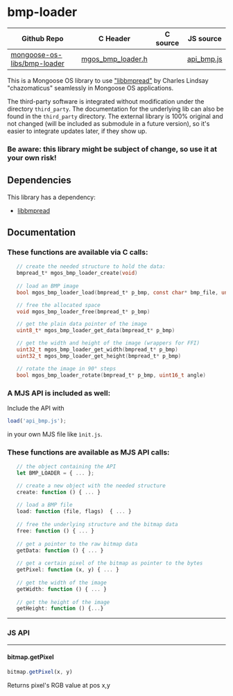 # bmp-loader
| Github Repo | C Header | C source  | JS source |
| ----------- | -------- | --------  | ----------------- |
| [mongoose-os-libs/bmp-loader](https://github.com/mongoose-os-libs/bmp-loader) | [mgos_bmp_loader.h](https://github.com/mongoose-os-libs/bmp-loader/blob/master/include/mgos_bmp_loader.h) | &nbsp;  | [api_bmp.js](https://github.com/mongoose-os-libs/bmp-loader/blob/master/mjs_fs/api_bmp.js)         |



This is a Mongoose OS library to use ["libbmpread"](https://lab.burn.capital/chaz/libbmpread) by Charles Lindsay "chazomaticus" seamlessly in Mongoose OS applications.

The third-party software is integrated without modification under the directory `third_party`. The documentation for the underlying lib can also be found in the `third_party` directory. The external library is 100% original and not changed (will be included as submodule in a future version), so it's easier to integrate updates later, if they show up.

### Be aware: this library might be subject of change, so use it at your own risk! ###

## Dependencies

This library has a dependency:

   - [libbmpread](https://lab.burn.capital/chaz/libbmpread)

## Documentation

### These functions are available via C calls:

   ```c
      // create the needed structure to hold the data:
      bmpread_t* mgos_bmp_loader_create(void)
      
      // load an BMP image
      bool mgos_bmp_loader_load(bmpread_t* p_bmp, const char* bmp_file, unsigned int flags)
   
      // free the allocated space
      void mgos_bmp_loader_free(bmpread_t* p_bmp)

      // get the plain data pointer of the image
      uint8_t* mgos_bmp_loader_get_data(bmpread_t* p_bmp)
   
      // get the width and height of the image (wrappers for FFI)
      uint32_t mgos_bmp_loader_get_width(bmpread_t* p_bmp)
      uint32_t mgos_bmp_loader_get_height(bmpread_t* p_bmp)

      // rotate the image in 90° steps
      bool mgos_bmp_loader_rotate(bmpread_t* p_bmp, uint16_t angle)
   ```

### A MJS API is included as well:

Include the API with 
   ```JavaScript
   load('api_bmp.js');
   ```
in your own MJS file like `ìnit.js`.

### These functions are available as MJS API calls:
```JavaScript
   // the object containing the API
   let BMP_LOADER = { ... };

   // create a new object with the needed structure
   create: function () { ... }
   
   // load a BMP file
   load: function (file, flags)  { ... }
   
   // free the underlying structure and the bitmap data
   free: function () { ... }
   
   // get a pointer to the raw bitmap data
   getData: function () { ... }
   
   // get a certain pixel of the bitmap as pointer to the bytes
   getPixel: function (x, y) { ... }
   
   // get the width of the image
   getWidth: function () { ... }
   
   // get the height of the image
   getHeight: function () {...}
```

 ----- 

### JS API

 --- 
#### bitmap.getPixel

```javascript
bitmap.getPixel(x, y)
```
Returns pixel's RGB value at pos x,y
